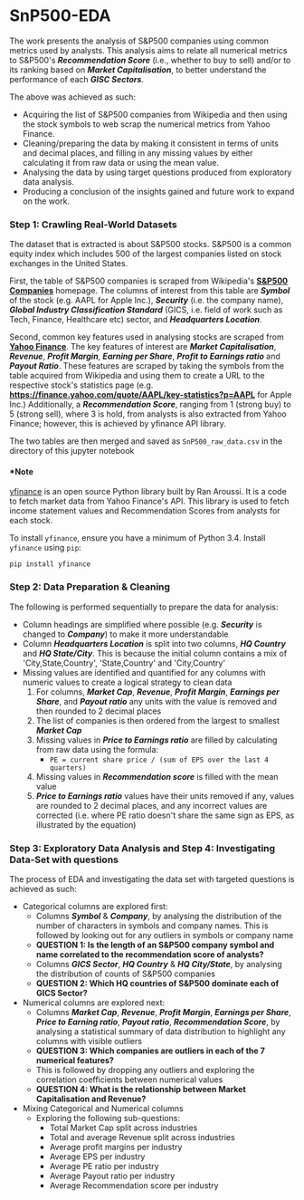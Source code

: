 # SnP500-EDA

The work presents the analysis of S&P500 companies using common metrics used by analysts. This analysis aims to relate all numerical metrics to S&P500's ***Recommendation Score*** (i.e., whether to buy to sell) and/or to its ranking based on ***Market Capitalisation***, to better understand the performance of each ***GISC Sectors***.

The above was achieved as such:
- Acquiring the list of S&P500 companies from Wikipedia and then using the stock symbols to web scrap the numerical metrics from Yahoo Finance.
- Cleaning/preparing the data by making it consistent in terms of units and decimal places, and filling in any missing values by either calculating it from raw data or using the mean value.
- Analysing the data by using target questions produced from exploratory data analysis.
- Producing a conclusion of the insights gained and future work to expand on the work.

### Step 1: Crawling Real-World Datasets

The dataset that is extracted is about S&P500 stocks. S&P500 is a common equity index which includes 500 of the largest companies listed on stock exchanges in the United States. 

First, the table of S&P500 companies is scraped from Wikipedia's __[S&P500 Companies](https://en.wikipedia.org/wiki/List_of_S%26P_500_companies)__ homepage. The columns of interest from this table are ***Symbol*** of the stock (e.g. AAPL for Apple Inc.), ***Security*** (i.e. the company name), ***Global Industry Classification Standard*** (GICS, i.e. field of work such as Tech, Finance, Healthcare etc) sector, and ***Headquarters Location***. 

Second, common key features used in analysing stocks are scraped from __[Yahoo Finance](https://finance.yahoo.com/)__. The key features of interest are ***Market Capitalisation***, ***Revenue***, ***Profit Margin***, ***Earning per Share***, ***Profit to Earnings ratio*** and ***Payout Ratio***. These features are scraped by taking the symbols from the table acquired from Wikipedia and using them to create a URL to the respective stock's statistics page (e.g. __https://finance.yahoo.com/quote/AAPL/key-statistics?p=AAPL__ for Apple Inc.) Additionally, a ***Recommendation Score***, ranging from 1 (strong buy) to 5 (strong sell), where 3 is hold, from analysts is also extracted from Yahoo Finance; however, this is achieved by yfinance API library.

The two tables are then merged and saved as `SnP500_raw_data.csv` in the directory of this jupyter notebook


#### *Note
[yfinance](https://github.com/ranaroussi/yfinance) is an open source Python library built by Ran Aroussi. It is a code to fetch market data from Yahoo Finance's API. This library is used to fetch income statement values and Recommendation Scores from analysts for each stock.  

To install `yfinance`, ensure you have a minimum of Python 3.4. Install `yfinance` using `pip`:
```
pip install yfinance
```

### Step 2: Data Preparation & Cleaning

The following is performed sequentially to prepare the data for analysis:
- Column headings are simplified where possible (e.g. ***Security*** is changed to ***Company***) to make it more understandable
- Column ***Headquarters Location*** is split into two columns, ***HQ Country*** and ***HQ State/City***. This is because the initial column contains a mix of 'City,State,Country', 'State,Country' and 'City,Country'
- Missing values are identified and quantified for any columns with numeric values to create a logical strategy to clean data
    1. For columns, ***Market Cap***, ***Revenue***, ***Profit Margin***, ***Earnings per Share***, and ***Payout ratio*** any units with the value is removed and then rounded to 2 decimal places
    2. The list of companies is then ordered from the largest to smallest ***Market Cap***
    3. Missing values in ***Price to Earnings ratio*** are filled by calculating from raw data using the formula:
        - `PE = current share price / (sum of EPS over the last 4 quarters)`
    4. Missing values in ***Recommendation score*** is filled with the mean value
    5. ***Price to Earnings ratio*** values have their units removed if any, values are rounded to 2 decimal places, and any incorrect values are corrected (i.e. where PE ratio doesn't share the same sign as EPS, as illustrated by the equation)

### Step 3: Exploratory Data Analysis and Step 4: Investigating Data-Set with questions

The process of EDA and investigating the data set with targeted questions is achieved as such:
- Categorical columns are explored first:
    - Columns ***Symbol*** & ***Company***, by analysing the distribution of the number of characters in symbols and company names. This is followed by looking out for any outliers in symbols or company name
    - **QUESTION 1: Is the length of an S&P500 company symbol and name correlated to the recommendation score of analysts?**
    - Columns ***GICS Sector***, ***HQ Country*** & ***HQ City/State***, by analysing the distribution of counts of S&P500 companies
    - **QUESTION 2: Which HQ countries of S&P500 dominate each of GICS Sector?**
- Numerical columns are explored next:
    - Columns ***Market Cap***, ***Revenue***, ***Profit Margin***, ***Earnings per Share***, ***Price to Earning ratio***, ***Payout ratio***, ***Recommendation Score***, by analysing a statistical summary of data distribution to highlight any columns with visible outliers
    - **QUESTION 3: Which companies are outliers in each of the 7 numerical features?**
    - This is followed by dropping any outliers and exploring the correlation coefficients between numerical values
    - **QUESTION 4: What is the relationship between Market Capitalisation and Revenue?**
- Mixing Categorical and Numerical columns
    - Exploring the following sub-questions:
        - Total Market Cap split across industries
        - Total and average Revenue split across industries
        - Average profit margins per industry
        - Average EPS per industry
        - Average PE ratio per industry
        - Average Payout ratio per industry
        - Average Recommendation score per industry